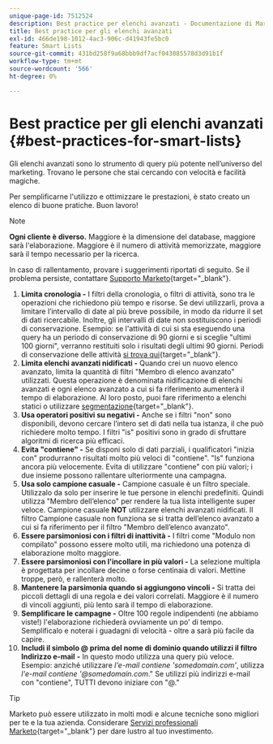 ```yaml
---
unique-page-id: 7512524
description: Best practice per elenchi avanzati - Documentazione di Marketo - Documentazione del prodotto
title: Best practice per gli elenchi avanzati
exl-id: 466de198-1012-4ac3-906c-d41943fe5bc0
feature: Smart Lists
source-git-commit: 431bd258f9a68bbb9df7acf043085578d3d91b1f
workflow-type: tm+mt
source-wordcount: '566'
ht-degree: 0%

---
```


# Best practice per gli elenchi avanzati {#best-practices-for-smart-lists}

Gli elenchi avanzati sono lo strumento di query più potente nell’universo del marketing. Trovano le persone che stai cercando con velocità e facilità magiche.

Per semplificarne l&#39;utilizzo e ottimizzare le prestazioni, è stato creato un elenco di buone pratiche. Buon lavoro!

>[!NOTE]
>
>**Ogni cliente è diverso.** Maggiore è la dimensione del database, maggiore sarà l&#39;elaborazione. Maggiore è il numero di attività memorizzate, maggiore sarà il tempo necessario per la ricerca.
>
>In caso di rallentamento, provare i suggerimenti riportati di seguito. Se il problema persiste, contattare [Supporto Marketo](https://nation.marketo.com/t5/Support/ct-p/Support){target="_blank"}.

1. **Limita cronologia -** I filtri della cronologia, o filtri di attività, sono tra le operazioni che richiedono più tempo e risorse. Se devi utilizzarli, prova a limitare l’intervallo di date al più breve possibile, in modo da ridurre il set di dati ricercabile. Inoltre, gli intervalli di date non sostituiscono i periodi di conservazione. Esempio: se l&#39;attività di cui si sta eseguendo una query ha un periodo di conservazione di 90 giorni e si sceglie &quot;ultimi 100 giorni&quot;, verranno restituiti solo i risultati degli ultimi 90 giorni. Periodi di conservazione delle attività [si trova qui](https://nation.marketo.com/t5/knowledgebase/marketo-activities-data-retention-policy/ta-p/251480){target="_blank"}.
1. **Limita elenchi avanzati nidificati -** Quando crei un nuovo elenco avanzato, limita la quantità di filtri &quot;Membro di elenco avanzato&quot; utilizzati. Questa operazione è denominata nidificazione di elenchi avanzati e ogni elenco avanzato a cui si fa riferimento aumenterà il tempo di elaborazione. Al loro posto, puoi fare riferimento a elenchi statici o utilizzare [segmentazione](/help/marketo/product-docs/personalization/segmentation-and-snippets/segmentation/create-a-segmentation.md){target="_blank"}.
1. **Usa operatori positivi su negativi -** Anche se i filtri &quot;non&quot; sono disponibili, devono cercare l’intero set di dati nella tua istanza, il che può richiedere molto tempo. I filtri &quot;is&quot; positivi sono in grado di sfruttare algoritmi di ricerca più efficaci.
1. **Evita &quot;contiene&quot; -** Se disponi solo di dati parziali, i qualificatori &quot;inizia con&quot; produrranno risultati molto più veloci di &quot;contiene&quot;. &quot;Is&quot; funziona ancora più velocemente. Evita di utilizzare &quot;contiene&quot; con più valori; i due insieme possono rallentare ulteriormente una campagna.
1. **Usa solo campione casuale -** Campione casuale è un filtro speciale. Utilizzalo da solo per inserire le tue persone in elenchi predefiniti. Quindi utilizza &quot;Membro dell’elenco&quot; per rendere la tua lista intelligente super veloce. Campione casuale **NOT** utilizzare elenchi avanzati nidificati. Il filtro Campione casuale non funziona se si tratta dell’elenco avanzato a cui si fa riferimento per il filtro &quot;Membro dell’elenco avanzato&quot;.
1. **Essere parsimoniosi con i filtri di inattività -** I filtri come &quot;Modulo non compilato&quot; possono essere molto utili, ma richiedono una potenza di elaborazione molto maggiore.
1. **Essere parsimoniosi con l&#39;incollare in più valori -** La selezione multipla è progettata per incollare decine o forse centinaia di valori. Mettine troppe, però, e rallenterà molto.
1. **Mantenere la parsimonia quando si aggiungono vincoli -** Si tratta dei piccoli dettagli di una regola e dei valori correlati. Maggiore è il numero di vincoli aggiunti, più lento sarà il tempo di elaborazione.
1. **Semplificare le campagne -** Oltre 100 regole indipendenti (ne abbiamo viste!) l&#39;elaborazione richiederà ovviamente un po&#39; di tempo. Semplificalo e noterai i guadagni di velocità - oltre a sarà più facile da capire.
1. **Includi il simbolo @ prima del nome di dominio quando utilizzi il filtro Indirizzo e-mail** **-** In questo modo utilizza una query più veloce. Esempio: anziché utilizzare _l&#39;e-mail contiene &#39;somedomain.com&#39;_, utilizza _l&#39;e-mail contiene &#39;@somedomain.com_.&quot; Se utilizzi più indirizzi e-mail con &quot;contiene&quot;, TUTTI devono iniziare con &quot;@.&quot;

>[!TIP]
>
>Marketo può essere utilizzato in molti modi e alcune tecniche sono migliori per te e la tua azienda. Considerare [Servizi professionali Marketo](https://pages2.marketo.com/72-hour-survival-guide.html){target="_blank"} per dare lustro al tuo investimento.
